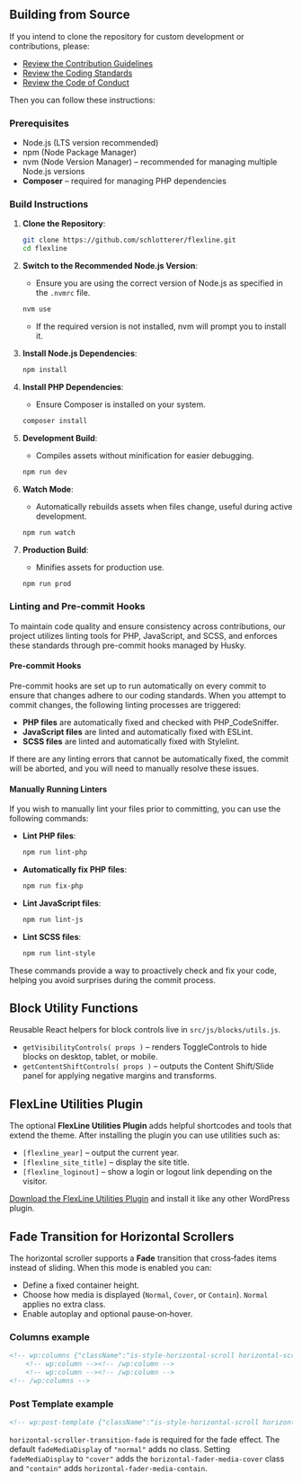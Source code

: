 ## Building from Source

If you intend to clone the repository for custom development or contributions, please:
- [Review the Contribution Guidelines](CONTRIBUTION_GUIDELINES.md)
- [Review the Coding Standards](CODING_STANDARDS.md)
- [Review the Code of Conduct](CODE_OF_CONDUCT.md)

Then you can follow these instructions:

### Prerequisites

- Node.js (LTS version recommended)
- npm (Node Package Manager)
- nvm (Node Version Manager) – recommended for managing multiple Node.js versions
- **Composer** – required for managing PHP dependencies

### Build Instructions

1. **Clone the Repository**:
   ```bash
   git clone https://github.com/schlotterer/flexline.git
   cd flexline
   ```

2. **Switch to the Recommended Node.js Version**:
   - Ensure you are using the correct version of Node.js as specified in the `.nvmrc` file.
   ```bash
   nvm use
   ```
   - If the required version is not installed, nvm will prompt you to install it.

3. **Install Node.js Dependencies**:
   ```bash
   npm install
   ```

4. **Install PHP Dependencies**:
   - Ensure Composer is installed on your system.
   ```bash
   composer install
   ```

5. **Development Build**:
   - Compiles assets without minification for easier debugging.
   ```bash
   npm run dev
   ```

6. **Watch Mode**:
   - Automatically rebuilds assets when files change, useful during active development.
   ```bash
   npm run watch
   ```

7. **Production Build**:
   - Minifies assets for production use.
   ```bash
   npm run prod
   ```

### Linting and Pre-commit Hooks

To maintain code quality and ensure consistency across contributions, our project utilizes linting tools for PHP, JavaScript, and SCSS, and enforces these standards through pre-commit hooks managed by Husky.

#### Pre-commit Hooks

Pre-commit hooks are set up to run automatically on every commit to ensure that changes adhere to our coding standards. When you attempt to commit changes, the following linting processes are triggered:

- **PHP files** are automatically fixed and checked with PHP_CodeSniffer.
- **JavaScript files** are linted and automatically fixed with ESLint.
- **SCSS files** are linted and automatically fixed with Stylelint.

If there are any linting errors that cannot be automatically fixed, the commit will be aborted, and you will need to manually resolve these issues.

#### Manually Running Linters

If you wish to manually lint your files prior to committing, you can use the following commands:

- **Lint PHP files**:
  ```bash
  npm run lint-php
  ```

- **Automatically fix PHP files**:
  ```bash
  npm run fix-php
  ```

- **Lint JavaScript files**:
  ```bash
  npm run lint-js
  ```

- **Lint SCSS files**:
  ```bash
  npm run lint-style
  ```

These commands provide a way to proactively check and fix your code, helping you avoid surprises during the commit process.

## Block Utility Functions

Reusable React helpers for block controls live in `src/js/blocks/utils.js`.

- `getVisibilityControls( props )` – renders ToggleControls to hide blocks on desktop, tablet, or mobile.
- `getContentShiftControls( props )` – outputs the Content Shift/Slide panel for applying negative margins and transforms.

## FlexLine Utilities Plugin

The optional **FlexLine Utilities Plugin** adds helpful shortcodes and tools that extend the theme. After installing the plugin you can use utilities such as:

- `[flexline_year]` – output the current year.
- `[flexline_site_title]` – display the site title.
- `[flexline_loginout]` – show a login or logout link depending on the visitor.

[Download the FlexLine Utilities Plugin](https://github.com/wpengine/flexline/releases/latest/download/flexline-utilities.zip) and install it like any other WordPress plugin.

## Fade Transition for Horizontal Scrollers

The horizontal scroller supports a **Fade** transition that cross‑fades items instead of sliding. When this mode is enabled you can:

- Define a fixed container height.
- Choose how media is displayed (`Normal`, `Cover`, or `Contain`). `Normal` applies no extra class.
- Enable autoplay and optional pause‑on‑hover.

### Columns example

```html
<!-- wp:columns {"className":"is-style-horizontal-scroll horizontal-scroller-transition-fade","enableHorizontalScroller":true,"transitionType":"fade","fadeHeight":"300px","fadeMediaDisplay":"cover","scrollAuto":true} -->
    <!-- wp:column --><!-- /wp:column -->
    <!-- wp:column --><!-- /wp:column -->
<!-- /wp:columns -->
```

### Post Template example

```html
<!-- wp:post-template {"className":"is-style-horizontal-scroll horizontal-scroller-transition-fade","enableHorizontalScroller":true,"transitionType":"fade","fadeHeight":"300px","fadeMediaDisplay":"cover","scrollAuto":true} /-->
```

`horizontal-scroller-transition-fade` is required for the fade effect. The default `fadeMediaDisplay` of `"normal"` adds no class. Setting `fadeMediaDisplay` to `"cover"` adds the `horizontal-fader-media-cover` class and `"contain"` adds `horizontal-fader-media-contain`.
